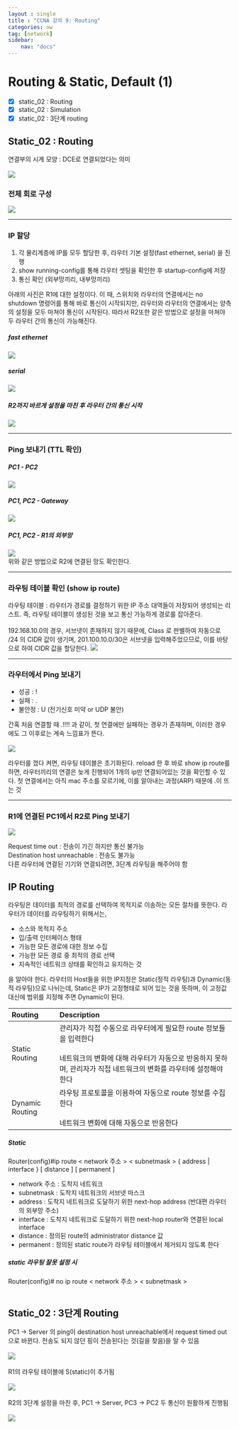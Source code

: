 ```yaml
---
layout : single
title : "CCNA 강의 9: Routing"
categories: nw
tag: [network]
sidebar:
    nav: "docs"
---
```


# Routing & Static, Default (1)

-  [x] static_02 : Routing
-  [x] static_02 : Simulation
-  [x] static_02 : 3단계 routing

## Static_02 : Routing

연결부의 시계 모양 : DCE로 연결되었다는 의미 <br><br>
<img src = "/images/network/packet_tracer/14.png">

### 전체 회로 구성
<img src = "/images/network/packet_tracer/16.png">

---

### IP 할당
1. 각 물리계층에 IP를 모두 할당한 후, 라우터 기본 설정(fast ethernet, serial) 을 진행
2. show running-config를 통해 라우터 셋팅을 확인한 후 startup-config에 저장 
3. 통신 확인 (외부망끼리, 내부망끼리)

아래의 사진은 R1에 대한 설정이다. 이 때, 스위치와 라우터의 연결에서는 no shutdown 명령어를 통해 바로 통신이 시작되지만, 라우터와 라우터의 연결에서는 양측의 설정을 모두 마쳐야 통신이 시작된다. 따라서 R2또한 같은 방법으로 설정을 마쳐야 두 라우터 간의 통신이 가능해진다.

##### fast ethernet
<img src = "/images/network/packet_tracer/15.png">

##### serial
<img src = "/images/network/packet_tracer/17.png">

##### R2까지 바르게 설정을 마친 후 라우터 간의 통신 시작
<img src = "/images/network/packet_tracer/18.png">

---

### Ping 보내기 (TTL 확인)

##### PC1 - PC2
<img src = "/images/network/packet_tracer/20.png">

##### PC1, PC2 - Gateway
<img src = "/images/network/packet_tracer/19.png">

##### PC1, PC2 - R1의 외부망
<img src = "/images/network/packet_tracer/21.png">

<br>
위와 같은 방법으로 R2에 연결된 망도 확인한다.

---

### 라우팅 테이블 확인 (show ip route)
라우팅 테이블 : 라우터가 경로를 결정하기 위한 IP 주소 대역들이 저장되어 생성되는 리스트. 즉, 라우팅 테이블이 생성된 것을 보고 통신 가능하게 경로를 잡아준다. <br><br>
192.168.10.0의 경우, 서브넷이 존재하지 않기 때문에, Class 로 판별하여 자동으로 /24 의 CIDR 값이 생기며, 201.100.10.0/30은 서브넷을 입력해주었으므로, 이를 바탕으로 하여 CIDR 값을 할당한다.
<img src = "/images/network/packet_tracer/22.png">

---

### 라우터에서 Ping 보내기

- 성공 : !
- 실패 : .
- 불안정 : U (전기신호 미약 or UDP 불안)

간혹 처음 연결할 때 .!!!! 과 같이, 첫 연결에만 실패하는 경우가 존재하며, 이러한 경우에도 그 이후로는 계속 느낌표가 뜬다.<br><br>
<img src = "/images/network/packet_tracer/23.png"> 

라우터를 껐다 켜면, 라우팅 테이블은 초기화된다. reload 한 후 바로 show ip route를 하면, 라우터끼리의 연결은 늦게 진행되어 1개의 ip만 연결되어있는 것을 확인할 수 있다. 첫 연결에서는 아직 mac 주소를 모르기에, 이를 알아내는 과정(ARP) 때문에 .이 뜨는 것

---

### R1에 연결된 PC1에서 R2로 Ping 보내기


<img src = "/images/network/packet_tracer/24.png"> 

Request time out : 전송이 가긴 하지만 통신 불가능 <br>
Destination host unreachable : 전송도 불가능 <br>
다른 라우터에 연결된 기기와 연결되려면, 3단계 라우팅을 해주어야 함


## IP Routing

라우팅은 데이터를 최적의 경로를 선택하여 목적지로 이송하는 모든 절차를 뜻한다. 라우터가 데이터를 라우팅하기 위해서는, 

- 소스와 목적지 주소
- 입/출력 인터페이스 형태
- 가능한 모든 경로에 대한 정보 수집
- 가능한 모든 경로 중 최적의 경로 선택
- 지속적인 네트워크 상태를 확인하고 유지하는 것

을 알아야 한다. 라우터의 Host들을 위한 IP지정은 Static(정적 라우팅)과 Dynamic(동적 라우팅)으로 나뉘는데, Static은 IP가 고정형태로 되어 있는 것을 뜻하며, 이 고정값 대신에 범위를 지정해 주면 Dynamic이 된다.


|Routing|Description|
|:---|:---|
|Static Routing|관리자가 직접 수동으로 라우터에게 필요한 route 정보들을 입력한다 <br><br>네트워크의 변화에 대해 라우터가 자동으로 반응하지 못하며, 관리자가 직접 네트워크의 변화를 라우터에 설정해야 한다|
|Dynamic Routing|라우팅 프로토콜을 이용하여 자동으로 route 정보를 수집한다 <br><br>네트워크 변화에 대해 자동으로 반응한다|

##### Static
Router(config)#ip route < network 주소 > < subnetmask > { address | interface } [ distance ] [ permanent ]<br>
- network 주소 : 도착지 네트워크
- subnetmask : 도착지 네트워크의 서브넷 마스크
- address : 도착지 네트워크로 도달하기 위한 next-hop address (반대편 라우터의 외부망 주소)
- interface : 도착지 네트워크로 도달하기 위한 next-hop router와 연결된 local interface
- distance : 정의된 route의 administrator distance 값
- permanent : 정의된 static route가 라우팅 테이블에서 제거되지 않도록 한다

##### static 라우팅 잘못 설정 시
Router(config)# no ip route < network 주소 > < subnetmask > <br><Br>

## Static_02 : 3단계 Routing
PC1 -> Server 의 ping이 destination host unreachable에서 request timed out으로 바뀐다. 전송도 되지 않던 핑이 전송된다는 것(길을 찾음)을 알 수 있음<br><br>
<img src = "/images/network/packet_tracer/25.png"> <br><br>
R1의 라우팅 테이블에 S(static)이 추가됨<br><br>
<img src = "/images/network/packet_tracer/26.png"> <br><br>
R2의 3단계 설정을 마친 후, PC1 -> Server, PC3 -> PC2 두 통신이 원활하게 진행됨<br><br>
<img src = "/images/network/packet_tracer/27.png"> <br><br>